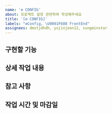 ```yaml
---
name: '⚙️ CONFIG'
about: 프로젝트 설정 관련하여 작성해주세요
title: '[⚙️ CONFIG]'
labels: "⚙️Config, \U0001F680 FrontEnd"
assignees: dmstjdhdh, yujinjeon12, sungminstar
---
```


## 구현할 기능

## 상세 작업 내용

## 참고 사항

## 작업 시간 및 마감일
